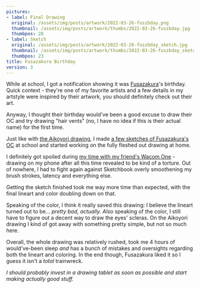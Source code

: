```yaml
---
pictures:
- label: Final Drawing
  original: /assets/img/posts/artwork/2022-03-26-fuszbday.png
  thumbnail: /assets/img/posts/artwork/thumbs/2022-03-26-fuszbday.jpg
  thumbpos: 28
- label: Sketch
  original: /assets/img/posts/artwork/2022-03-26-fuszbday_sketch.jpg
  thumbnail: /assets/img/posts/artwork/thumbs/2022-03-26-fuszbday_sketch.jpg
  thumbpos: 23
title: Fusazakura Birthday
version: 3
---
```

While at school, I got a notification showing it was [Fusazakura](https://twitter.com/fusazakura_)'s birthday.
Quick context - they're one of my favorite artists and a few details in my artstyle were inspired by their artwork, you should definitely check out their art.

Anyway, I thought their birthday would've been a good excuse to draw their OC and try drawing "hair vents" (no, I have no idea if this is their actual name) for the first time.

Just like with [the Aikoyori drawing](/artwork/2022-03-20-aikoyori), I made [a few sketches of Fusazakura's OC](/artwork/2022-03-26-fszmisc) at school and started working on the fully fleshed out drawing at home.

I definitely got spoiled during [my time with my friend's Wacom One](/blog/2022-03-15-wacomfxp1) - drawing on my phone after all this time revealed to be kind of a torture. Out of nowhere, I had to fight again against Sketchbook overly smoothening my brush strokes, latency and everything else.

Getting the sketch finished took me way more time than expected, with the final lineart and color doubling down on that.

Speaking of the color, I think it really saved this drawing: I believe the lineart turned out to be... *pretty bad, actually.*
*Also* speaking of the color, I still have to figure out a decent way to draw the eyes' scleras. On the Aikoyori drawing I kind of got away with something pretty simple, but not so much here.

Overall, the whole drawing was relatively rushed, took me 4 hours of would've-been sleep *and* has a bunch of mistakes and oversights regarding both the lineart and coloring.
In the end though, Fusazakura liked it so I guess it isn't a *total* trainwreck.

*I should probably invest in a drawing tablet as soon as possible and start making actually good stuff.*
